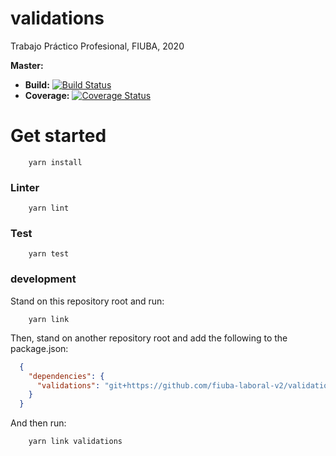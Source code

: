 # validations
Trabajo Práctico Profesional, FIUBA, 2020

**Master:** 
  * **Build:** [![Build Status](https://travis-ci.com/fiuba-laboral-v2/validations.svg?branch=master)](https://travis-ci.com/fiuba-laboral-v2/validations)  
  * **Coverage:** [![Coverage Status](https://coveralls.io/repos/github/fiuba-laboral-v2/validations/badge.svg)](https://coveralls.io/github/fiuba-laboral-v2/validations)

# Get started

```
    yarn install
```

### Linter

```
    yarn lint
```

### Test
```
    yarn test
```

### development

Stand on this repository root and run:
```
    yarn link
```

Then, stand on another repository root and add the following to the package.json:
```json
  {
    "dependencies": {
      "validations": "git+https://github.com/fiuba-laboral-v2/validations.git#some-branch"
    }  
  }
```
And then run:
```
    yarn link validations
```
